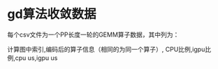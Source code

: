 # gd算法收敛数据

每个csv文件为一个PP长度一轮的GEMM算子数据，其中列为：

计算图中索引,编码后的算子信息（相同的为同一个算子）, CPU比例,igpu比例,cpu us,igpu us